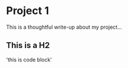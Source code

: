 # Project 1
This is a thoughtful write-up about my project...

## This is a H2

'this is code block'